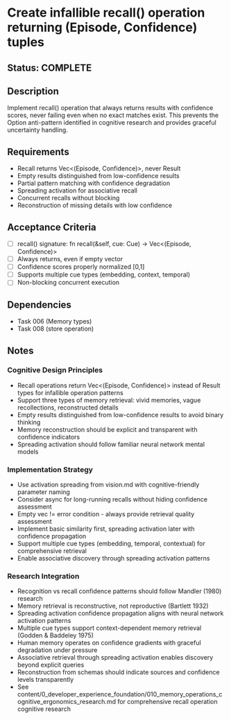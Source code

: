 # Create infallible recall() operation returning (Episode, Confidence) tuples

## Status: COMPLETE

## Description
Implement recall() operation that always returns results with confidence scores, never failing even when no exact matches exist. This prevents the Option<Confidence> anti-pattern identified in cognitive research and provides graceful uncertainty handling.

## Requirements
- Recall returns Vec<(Episode, Confidence)>, never Result
- Empty results distinguished from low-confidence results
- Partial pattern matching with confidence degradation
- Spreading activation for associative recall
- Concurrent recalls without blocking
- Reconstruction of missing details with low confidence

## Acceptance Criteria
- [ ] recall() signature: fn recall(&self, cue: Cue) -> Vec<(Episode, Confidence)>
- [ ] Always returns, even if empty vector
- [ ] Confidence scores properly normalized [0,1]
- [ ] Supports multiple cue types (embedding, context, temporal)
- [ ] Non-blocking concurrent execution

## Dependencies
- Task 006 (Memory types)
- Task 008 (store operation)

## Notes

### Cognitive Design Principles
- Recall operations return Vec<(Episode, Confidence)> instead of Result types for infallible operation patterns
- Support three types of memory retrieval: vivid memories, vague recollections, reconstructed details
- Empty results distinguished from low-confidence results to avoid binary thinking
- Memory reconstruction should be explicit and transparent with confidence indicators
- Spreading activation should follow familiar neural network mental models

### Implementation Strategy  
- Use activation spreading from vision.md with cognitive-friendly parameter naming
- Consider async for long-running recalls without hiding confidence assessment
- Empty vec != error condition - always provide retrieval quality assessment
- Implement basic similarity first, spreading activation later with confidence propagation
- Support multiple cue types (embedding, temporal, contextual) for comprehensive retrieval
- Enable associative discovery through spreading activation patterns

### Research Integration
- Recognition vs recall confidence patterns should follow Mandler (1980) research
- Memory retrieval is reconstructive, not reproductive (Bartlett 1932) 
- Spreading activation confidence propagation aligns with neural network activation patterns
- Multiple cue types support context-dependent memory retrieval (Godden & Baddeley 1975)
- Human memory operates on confidence gradients with graceful degradation under pressure
- Associative retrieval through spreading activation enables discovery beyond explicit queries
- Reconstruction from schemas should indicate sources and confidence levels transparently
- See content/0_developer_experience_foundation/010_memory_operations_cognitive_ergonomics_research.md for comprehensive recall operation cognitive research